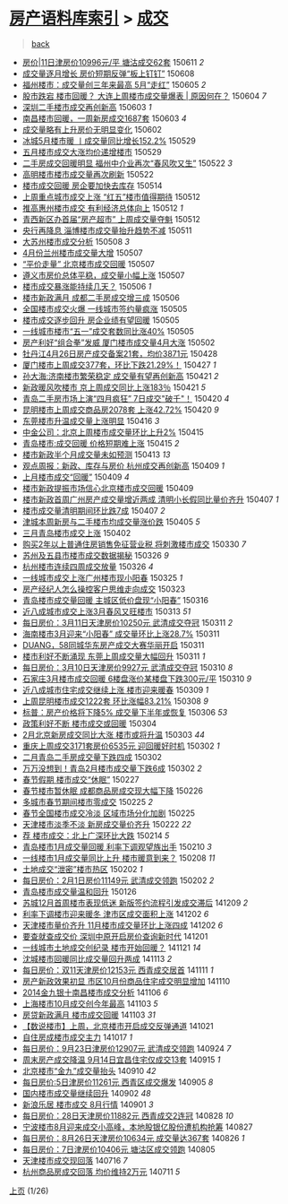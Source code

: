 [房产语料库索引](../../README.md)  > [成交](成交.md)
====
> [back](../README.md)

- [房价|11日津房价10996元/平 塘沽成交62套](http://jkwz.applinzi.com/ittc/547650611419108310.html#%E6%88%BF%E4%BB%B7%7C11%E6%97%A5%E6%B4%A5%E6%88%BF%E4%BB%B710996%E5%85%83%2F%E5%B9%B3+%E5%A1%98%E6%B2%BD%E6%88%90%E4%BA%A462%E5%A5%97) 150611 *2* 
- [成交量逐月增长 房价短期反弹“板上钉钉”](http://jkwz.applinzi.com/ittc/547650611418950852.html#%E6%88%90%E4%BA%A4%E9%87%8F%E9%80%90%E6%9C%88%E5%A2%9E%E9%95%BF+%E6%88%BF%E4%BB%B7%E7%9F%AD%E6%9C%9F%E5%8F%8D%E5%BC%B9%E2%80%9C%E6%9D%BF%E4%B8%8A%E9%92%89%E9%92%89%E2%80%9D) 150608  
- [福州楼市：成交量创三年来最高 5月“走红”](http://jkwz.applinzi.com/ittc/547650611420187572.html#%E7%A6%8F%E5%B7%9E%E6%A5%BC%E5%B8%82%EF%BC%9A%E6%88%90%E4%BA%A4%E9%87%8F%E5%88%9B%E4%B8%89%E5%B9%B4%E6%9D%A5%E6%9C%80%E9%AB%98+5%E6%9C%88%E2%80%9C%E8%B5%B0%E7%BA%A2%E2%80%9D) 150605 *2* 
- [股市跌宕 楼市回暖？ 大连上周楼市成交量爆表 | 原因何在？](http://jkwz.applinzi.com/ittc/547650611419034201.html#%E8%82%A1%E5%B8%82%E8%B7%8C%E5%AE%95+%E6%A5%BC%E5%B8%82%E5%9B%9E%E6%9A%96%EF%BC%9F+%E5%A4%A7%E8%BF%9E%E4%B8%8A%E5%91%A8%E6%A5%BC%E5%B8%82%E6%88%90%E4%BA%A4%E9%87%8F%E7%88%86%E8%A1%A8+%7C+%E5%8E%9F%E5%9B%A0%E4%BD%95%E5%9C%A8%EF%BC%9F) 150604 *7* 
- [深圳二手楼市成交再创新高](http://jkwz.applinzi.com/ittc/547650611418086680.html#%E6%B7%B1%E5%9C%B3%E4%BA%8C%E6%89%8B%E6%A5%BC%E5%B8%82%E6%88%90%E4%BA%A4%E5%86%8D%E5%88%9B%E6%96%B0%E9%AB%98) 150603 *1* 
- [南昌楼市回暖，一周新房成交1687套](http://jkwz.applinzi.com/ittc/547650611416032178.html#%E5%8D%97%E6%98%8C%E6%A5%BC%E5%B8%82%E5%9B%9E%E6%9A%96%EF%BC%8C%E4%B8%80%E5%91%A8%E6%96%B0%E6%88%BF%E6%88%90%E4%BA%A41687%E5%A5%97) 150603 *4* 
- [成交量略有上升房价无明显变化](http://jkwz.applinzi.com/ittc/547650611415873990.html#%E6%88%90%E4%BA%A4%E9%87%8F%E7%95%A5%E6%9C%89%E4%B8%8A%E5%8D%87%E6%88%BF%E4%BB%B7%E6%97%A0%E6%98%8E%E6%98%BE%E5%8F%98%E5%8C%96) 150602  
- [冰城5月楼市暖 丨成交量同比增长152.2%](http://jkwz.applinzi.com/ittc/547650611416463314.html#%E5%86%B0%E5%9F%8E5%E6%9C%88%E6%A5%BC%E5%B8%82%E6%9A%96+%E4%B8%A8%E6%88%90%E4%BA%A4%E9%87%8F%E5%90%8C%E6%AF%94%E5%A2%9E%E9%95%BF152.2%25) 150529  
- [五月楼市成交大涨均价递增楼市](http://jkwz.applinzi.com/ittc/547650611418561630.html#%E4%BA%94%E6%9C%88%E6%A5%BC%E5%B8%82%E6%88%90%E4%BA%A4%E5%A4%A7%E6%B6%A8%E5%9D%87%E4%BB%B7%E9%80%92%E5%A2%9E%E6%A5%BC%E5%B8%82) 150529  
- [二手房成交回暖明显 福州中介业再次“春风吹又生”](http://jkwz.applinzi.com/ittc/547650611411120366.html#%E4%BA%8C%E6%89%8B%E6%88%BF%E6%88%90%E4%BA%A4%E5%9B%9E%E6%9A%96%E6%98%8E%E6%98%BE+%E7%A6%8F%E5%B7%9E%E4%B8%AD%E4%BB%8B%E4%B8%9A%E5%86%8D%E6%AC%A1%E2%80%9C%E6%98%A5%E9%A3%8E%E5%90%B9%E5%8F%88%E7%94%9F%E2%80%9D) 150522 *3* 
- [高明楼市楼市成交量再次刷新](http://jkwz.applinzi.com/ittc/547650611414622108.html#%E9%AB%98%E6%98%8E%E6%A5%BC%E5%B8%82%E6%A5%BC%E5%B8%82%E6%88%90%E4%BA%A4%E9%87%8F%E5%86%8D%E6%AC%A1%E5%88%B7%E6%96%B0) 150522  
- [楼市成交回暖 房企要加快去库存](http://jkwz.applinzi.com/ittc/547650611405968601.html#%E6%A5%BC%E5%B8%82%E6%88%90%E4%BA%A4%E5%9B%9E%E6%9A%96+%E6%88%BF%E4%BC%81%E8%A6%81%E5%8A%A0%E5%BF%AB%E5%8E%BB%E5%BA%93%E5%AD%98) 150514  
- [上周重点城市成交上涨 “红五”楼市值得期待](http://jkwz.applinzi.com/ittc/547650611411641375.html#%E4%B8%8A%E5%91%A8%E9%87%8D%E7%82%B9%E5%9F%8E%E5%B8%82%E6%88%90%E4%BA%A4%E4%B8%8A%E6%B6%A8+%E2%80%9C%E7%BA%A2%E4%BA%94%E2%80%9D%E6%A5%BC%E5%B8%82%E5%80%BC%E5%BE%97%E6%9C%9F%E5%BE%85) 150512  
- [推高惠州楼市成交 有利经济总体向上](http://jkwz.applinzi.com/ittc/547650611412983421.html#%E6%8E%A8%E9%AB%98%E6%83%A0%E5%B7%9E%E6%A5%BC%E5%B8%82%E6%88%90%E4%BA%A4+%E6%9C%89%E5%88%A9%E7%BB%8F%E6%B5%8E%E6%80%BB%E4%BD%93%E5%90%91%E4%B8%8A) 150512 *1* 
- [青西新区办首届“房产超市” 上周成交量夺魁](http://jkwz.applinzi.com/ittc/547650611411626473.html#%E9%9D%92%E8%A5%BF%E6%96%B0%E5%8C%BA%E5%8A%9E%E9%A6%96%E5%B1%8A%E2%80%9C%E6%88%BF%E4%BA%A7%E8%B6%85%E5%B8%82%E2%80%9D+%E4%B8%8A%E5%91%A8%E6%88%90%E4%BA%A4%E9%87%8F%E5%A4%BA%E9%AD%81) 150512  
- [央行再降息 淄博楼市成交量抬升趋势不减](http://jkwz.applinzi.com/ittc/547650611413563959.html#%E5%A4%AE%E8%A1%8C%E5%86%8D%E9%99%8D%E6%81%AF+%E6%B7%84%E5%8D%9A%E6%A5%BC%E5%B8%82%E6%88%90%E4%BA%A4%E9%87%8F%E6%8A%AC%E5%8D%87%E8%B6%8B%E5%8A%BF%E4%B8%8D%E5%87%8F) 150511  
- [大苏州楼市成交分析](http://jkwz.applinzi.com/ittc/547650611413862965.html#%E5%A4%A7%E8%8B%8F%E5%B7%9E%E6%A5%BC%E5%B8%82%E6%88%90%E4%BA%A4%E5%88%86%E6%9E%90) 150508 *3* 
- [4月份兰州楼市成交量大增](http://jkwz.applinzi.com/ittc/547650611411164997.html#4%E6%9C%88%E4%BB%BD%E5%85%B0%E5%B7%9E%E6%A5%BC%E5%B8%82%E6%88%90%E4%BA%A4%E9%87%8F%E5%A4%A7%E5%A2%9E) 150507  
- [“平价走量” 北京楼市成交回暖](http://jkwz.applinzi.com/ittc/547650611410953950.html#%E2%80%9C%E5%B9%B3%E4%BB%B7%E8%B5%B0%E9%87%8F%E2%80%9D+%E5%8C%97%E4%BA%AC%E6%A5%BC%E5%B8%82%E6%88%90%E4%BA%A4%E5%9B%9E%E6%9A%96) 150507  
- [遵义市房价总体平稳，成交量小幅上涨](http://jkwz.applinzi.com/ittc/547650611405123801.html#%E9%81%B5%E4%B9%89%E5%B8%82%E6%88%BF%E4%BB%B7%E6%80%BB%E4%BD%93%E5%B9%B3%E7%A8%B3%EF%BC%8C%E6%88%90%E4%BA%A4%E9%87%8F%E5%B0%8F%E5%B9%85%E4%B8%8A%E6%B6%A8) 150507  
- [楼市成交暴涨能持续几天？](http://jkwz.applinzi.com/ittc/547650611409002849.html#%E6%A5%BC%E5%B8%82%E6%88%90%E4%BA%A4%E6%9A%B4%E6%B6%A8%E8%83%BD%E6%8C%81%E7%BB%AD%E5%87%A0%E5%A4%A9%EF%BC%9F) 150506 *1* 
- [楼市新政满月 成都二手房成交增三成](http://jkwz.applinzi.com/ittc/547650611410498610.html#%E6%A5%BC%E5%B8%82%E6%96%B0%E6%94%BF%E6%BB%A1%E6%9C%88+%E6%88%90%E9%83%BD%E4%BA%8C%E6%89%8B%E6%88%BF%E6%88%90%E4%BA%A4%E5%A2%9E%E4%B8%89%E6%88%90) 150506  
- [全国楼市成交火爆 一线城市签约量疯涨](http://jkwz.applinzi.com/ittc/547650611404575502.html#%E5%85%A8%E5%9B%BD%E6%A5%BC%E5%B8%82%E6%88%90%E4%BA%A4%E7%81%AB%E7%88%86+%E4%B8%80%E7%BA%BF%E5%9F%8E%E5%B8%82%E7%AD%BE%E7%BA%A6%E9%87%8F%E7%96%AF%E6%B6%A8) 150505  
- [楼市成交逐步回升 房企业绩有望回暖](http://jkwz.applinzi.com/ittc/547650611413032532.html#%E6%A5%BC%E5%B8%82%E6%88%90%E4%BA%A4%E9%80%90%E6%AD%A5%E5%9B%9E%E5%8D%87+%E6%88%BF%E4%BC%81%E4%B8%9A%E7%BB%A9%E6%9C%89%E6%9C%9B%E5%9B%9E%E6%9A%96) 150505  
- [一线城市楼市“五一”成交套数同比涨40%](http://jkwz.applinzi.com/ittc/547650611404039893.html#%E4%B8%80%E7%BA%BF%E5%9F%8E%E5%B8%82%E6%A5%BC%E5%B8%82%E2%80%9C%E4%BA%94%E4%B8%80%E2%80%9D%E6%88%90%E4%BA%A4%E5%A5%97%E6%95%B0%E5%90%8C%E6%AF%94%E6%B6%A840%25) 150505  
- [房产利好“组合拳”发威 厦门楼市成交量4月大涨](http://jkwz.applinzi.com/ittc/547650611410216398.html#%E6%88%BF%E4%BA%A7%E5%88%A9%E5%A5%BD%E2%80%9C%E7%BB%84%E5%90%88%E6%8B%B3%E2%80%9D%E5%8F%91%E5%A8%81+%E5%8E%A6%E9%97%A8%E6%A5%BC%E5%B8%82%E6%88%90%E4%BA%A4%E9%87%8F4%E6%9C%88%E5%A4%A7%E6%B6%A8) 150502  
- [牡丹江4月26日房产成交备案21套，均价3871元](http://jkwz.applinzi.com/ittc/547650611406876496.html#%E7%89%A1%E4%B8%B9%E6%B1%9F4%E6%9C%8826%E6%97%A5%E6%88%BF%E4%BA%A7%E6%88%90%E4%BA%A4%E5%A4%87%E6%A1%8821%E5%A5%97%EF%BC%8C%E5%9D%87%E4%BB%B73871%E5%85%83) 150428  
- [厦门楼市上周成交377套，环比下跌21.29%！](http://jkwz.applinzi.com/ittc/547650611408015904.html#%E5%8E%A6%E9%97%A8%E6%A5%BC%E5%B8%82%E4%B8%8A%E5%91%A8%E6%88%90%E4%BA%A4377%E5%A5%97%EF%BC%8C%E7%8E%AF%E6%AF%94%E4%B8%8B%E8%B7%8C21.29%25%EF%BC%81) 150427 *1* 
- [孙大海:济南楼市繁荣稳定 成交量有望再创新高](http://jkwz.applinzi.com/ittc/547650611404755456.html#%E5%AD%99%E5%A4%A7%E6%B5%B7%3A%E6%B5%8E%E5%8D%97%E6%A5%BC%E5%B8%82%E7%B9%81%E8%8D%A3%E7%A8%B3%E5%AE%9A+%E6%88%90%E4%BA%A4%E9%87%8F%E6%9C%89%E6%9C%9B%E5%86%8D%E5%88%9B%E6%96%B0%E9%AB%98) 150421 *2* 
- [新政暖风吹楼市 京上周成交同比上涨183％](http://jkwz.applinzi.com/ittc/547650611406577607.html#%E6%96%B0%E6%94%BF%E6%9A%96%E9%A3%8E%E5%90%B9%E6%A5%BC%E5%B8%82+%E4%BA%AC%E4%B8%8A%E5%91%A8%E6%88%90%E4%BA%A4%E5%90%8C%E6%AF%94%E4%B8%8A%E6%B6%A8183%EF%BC%85) 150421 *5* 
- [青岛二手房市场上演“四月疯狂” 7日成交&quot;破千&quot;！](http://jkwz.applinzi.com/ittc/547650611405452813.html#%E9%9D%92%E5%B2%9B%E4%BA%8C%E6%89%8B%E6%88%BF%E5%B8%82%E5%9C%BA%E4%B8%8A%E6%BC%94%E2%80%9C%E5%9B%9B%E6%9C%88%E7%96%AF%E7%8B%82%E2%80%9D+7%E6%97%A5%E6%88%90%E4%BA%A4%26quot%3B%E7%A0%B4%E5%8D%83%26quot%3B%EF%BC%81) 150420 *4* 
- [昆明楼市上周成交商品房2078套 上涨42.72%](http://jkwz.applinzi.com/ittc/547650611406765612.html#%E6%98%86%E6%98%8E%E6%A5%BC%E5%B8%82%E4%B8%8A%E5%91%A8%E6%88%90%E4%BA%A4%E5%95%86%E5%93%81%E6%88%BF2078%E5%A5%97+%E4%B8%8A%E6%B6%A842.72%25) 150420 *9* 
- [东莞楼市升温成交量上涨明显](http://jkwz.applinzi.com/ittc/547650611404414211.html#%E4%B8%9C%E8%8E%9E%E6%A5%BC%E5%B8%82%E5%8D%87%E6%B8%A9%E6%88%90%E4%BA%A4%E9%87%8F%E4%B8%8A%E6%B6%A8%E6%98%8E%E6%98%BE) 150416 *3* 
- [中金公司：北京上周楼市成交量环比上升2%](http://jkwz.applinzi.com/ittc/547650611400986564.html#%E4%B8%AD%E9%87%91%E5%85%AC%E5%8F%B8%EF%BC%9A%E5%8C%97%E4%BA%AC%E4%B8%8A%E5%91%A8%E6%A5%BC%E5%B8%82%E6%88%90%E4%BA%A4%E9%87%8F%E7%8E%AF%E6%AF%94%E4%B8%8A%E5%8D%872%25) 150415  
- [青岛楼市:成交回暖 价格短期难上涨](http://jkwz.applinzi.com/ittc/547650611399733683.html#%E9%9D%92%E5%B2%9B%E6%A5%BC%E5%B8%82%3A%E6%88%90%E4%BA%A4%E5%9B%9E%E6%9A%96+%E4%BB%B7%E6%A0%BC%E7%9F%AD%E6%9C%9F%E9%9A%BE%E4%B8%8A%E6%B6%A8) 150415 *2* 
- [楼市新政半个月成交量未如预测](http://jkwz.applinzi.com/ittc/547650611404133129.html#%E6%A5%BC%E5%B8%82%E6%96%B0%E6%94%BF%E5%8D%8A%E4%B8%AA%E6%9C%88%E6%88%90%E4%BA%A4%E9%87%8F%E6%9C%AA%E5%A6%82%E9%A2%84%E6%B5%8B) 150413 *13* 
- [观点周报：新政、库存与房价 杭州成交再创新高](http://jkwz.applinzi.com/ittc/547650611404167558.html#%E8%A7%82%E7%82%B9%E5%91%A8%E6%8A%A5%EF%BC%9A%E6%96%B0%E6%94%BF%E3%80%81%E5%BA%93%E5%AD%98%E4%B8%8E%E6%88%BF%E4%BB%B7+%E6%9D%AD%E5%B7%9E%E6%88%90%E4%BA%A4%E5%86%8D%E5%88%9B%E6%96%B0%E9%AB%98) 150409 *1* 
- [上月楼市成交“回暖”](http://jkwz.applinzi.com/ittc/547650611399222362.html#%E4%B8%8A%E6%9C%88%E6%A5%BC%E5%B8%82%E6%88%90%E4%BA%A4%E2%80%9C%E5%9B%9E%E6%9A%96%E2%80%9D) 150409 *4* 
- [楼市新政提振市场信心北京楼市成交回暖](http://jkwz.applinzi.com/ittc/547650611399221222.html#%E6%A5%BC%E5%B8%82%E6%96%B0%E6%94%BF%E6%8F%90%E6%8C%AF%E5%B8%82%E5%9C%BA%E4%BF%A1%E5%BF%83%E5%8C%97%E4%BA%AC%E6%A5%BC%E5%B8%82%E6%88%90%E4%BA%A4%E5%9B%9E%E6%9A%96) 150409  
- [楼市新政首周广州房产成交量增近两成 清明小长假同比量价齐升](http://jkwz.applinzi.com/ittc/547650611402327516.html#%E6%A5%BC%E5%B8%82%E6%96%B0%E6%94%BF%E9%A6%96%E5%91%A8%E5%B9%BF%E5%B7%9E%E6%88%BF%E4%BA%A7%E6%88%90%E4%BA%A4%E9%87%8F%E5%A2%9E%E8%BF%91%E4%B8%A4%E6%88%90+%E6%B8%85%E6%98%8E%E5%B0%8F%E9%95%BF%E5%81%87%E5%90%8C%E6%AF%94%E9%87%8F%E4%BB%B7%E9%BD%90%E5%8D%87) 150407 *1* 
- [楼市成交量清明期间环比跌7成](http://jkwz.applinzi.com/ittc/547650611404908037.html#%E6%A5%BC%E5%B8%82%E6%88%90%E4%BA%A4%E9%87%8F%E6%B8%85%E6%98%8E%E6%9C%9F%E9%97%B4%E7%8E%AF%E6%AF%94%E8%B7%8C7%E6%88%90) 150407 *2* 
- [津城本周新房与二手楼市均成交量涨价跌](http://jkwz.applinzi.com/ittc/547650611402723073.html#%E6%B4%A5%E5%9F%8E%E6%9C%AC%E5%91%A8%E6%96%B0%E6%88%BF%E4%B8%8E%E4%BA%8C%E6%89%8B%E6%A5%BC%E5%B8%82%E5%9D%87%E6%88%90%E4%BA%A4%E9%87%8F%E6%B6%A8%E4%BB%B7%E8%B7%8C) 150405 *5* 
- [三月青岛楼市成交上涨](http://jkwz.applinzi.com/ittc/547650611396920795.html#%E4%B8%89%E6%9C%88%E9%9D%92%E5%B2%9B%E6%A5%BC%E5%B8%82%E6%88%90%E4%BA%A4%E4%B8%8A%E6%B6%A8) 150402  
- [购买2年以上普通住房销售免征营业税 将刺激楼市成交](http://jkwz.applinzi.com/ittc/547650611400941841.html#%E8%B4%AD%E4%B9%B02%E5%B9%B4%E4%BB%A5%E4%B8%8A%E6%99%AE%E9%80%9A%E4%BD%8F%E6%88%BF%E9%94%80%E5%94%AE%E5%85%8D%E5%BE%81%E8%90%A5%E4%B8%9A%E7%A8%8E+%E5%B0%86%E5%88%BA%E6%BF%80%E6%A5%BC%E5%B8%82%E6%88%90%E4%BA%A4) 150330 *7* 
- [苏州及五县市楼市成交数据揭秘](http://jkwz.applinzi.com/ittc/547650611399319162.html#%E8%8B%8F%E5%B7%9E%E5%8F%8A%E4%BA%94%E5%8E%BF%E5%B8%82%E6%A5%BC%E5%B8%82%E6%88%90%E4%BA%A4%E6%95%B0%E6%8D%AE%E6%8F%AD%E7%A7%98) 150326 *9* 
- [杭州楼市连续四周成交放量](http://jkwz.applinzi.com/ittc/547650611400509053.html#%E6%9D%AD%E5%B7%9E%E6%A5%BC%E5%B8%82%E8%BF%9E%E7%BB%AD%E5%9B%9B%E5%91%A8%E6%88%90%E4%BA%A4%E6%94%BE%E9%87%8F) 150326 *4* 
- [一线城市成交上涨广州楼市现小阳春](http://jkwz.applinzi.com/ittc/547650611400053191.html#%E4%B8%80%E7%BA%BF%E5%9F%8E%E5%B8%82%E6%88%90%E4%BA%A4%E4%B8%8A%E6%B6%A8%E5%B9%BF%E5%B7%9E%E6%A5%BC%E5%B8%82%E7%8E%B0%E5%B0%8F%E9%98%B3%E6%98%A5) 150325 *1* 
- [房产经纪人怎么操控客户思维走向成交](http://jkwz.applinzi.com/ittc/547650611399551590.html#%E6%88%BF%E4%BA%A7%E7%BB%8F%E7%BA%AA%E4%BA%BA%E6%80%8E%E4%B9%88%E6%93%8D%E6%8E%A7%E5%AE%A2%E6%88%B7%E6%80%9D%E7%BB%B4%E8%B5%B0%E5%90%91%E6%88%90%E4%BA%A4) 150323  
- [青岛楼市成交量回暖 主城区低价盘现“小阳春”](http://jkwz.applinzi.com/ittc/547650611397025669.html#%E9%9D%92%E5%B2%9B%E6%A5%BC%E5%B8%82%E6%88%90%E4%BA%A4%E9%87%8F%E5%9B%9E%E6%9A%96+%E4%B8%BB%E5%9F%8E%E5%8C%BA%E4%BD%8E%E4%BB%B7%E7%9B%98%E7%8E%B0%E2%80%9C%E5%B0%8F%E9%98%B3%E6%98%A5%E2%80%9D) 150316  
- [近八成城市成交上涨3月春风又旺楼市](http://jkwz.applinzi.com/ittc/547650611392780046.html#%E8%BF%91%E5%85%AB%E6%88%90%E5%9F%8E%E5%B8%82%E6%88%90%E4%BA%A4%E4%B8%8A%E6%B6%A83%E6%9C%88%E6%98%A5%E9%A3%8E%E5%8F%88%E6%97%BA%E6%A5%BC%E5%B8%82) 150313 *51* 
- [每日房价：3月11日天津房价10250元 武清成交夺冠](http://jkwz.applinzi.com/ittc/547650611392862037.html#%E6%AF%8F%E6%97%A5%E6%88%BF%E4%BB%B7%EF%BC%9A3%E6%9C%8811%E6%97%A5%E5%A4%A9%E6%B4%A5%E6%88%BF%E4%BB%B710250%E5%85%83+%E6%AD%A6%E6%B8%85%E6%88%90%E4%BA%A4%E5%A4%BA%E5%86%A0) 150311 *2* 
- [海南楼市3月迎来“小阳春” 成交量环比上涨28.7%](http://jkwz.applinzi.com/ittc/547650611396917529.html#%E6%B5%B7%E5%8D%97%E6%A5%BC%E5%B8%823%E6%9C%88%E8%BF%8E%E6%9D%A5%E2%80%9C%E5%B0%8F%E9%98%B3%E6%98%A5%E2%80%9D+%E6%88%90%E4%BA%A4%E9%87%8F%E7%8E%AF%E6%AF%94%E4%B8%8A%E6%B6%A828.7%25) 150311  
- [DUANG，58同城华东房产成交大赛华丽开启](http://jkwz.applinzi.com/ittc/547650611398897052.html#DUANG%EF%BC%8C58%E5%90%8C%E5%9F%8E%E5%8D%8E%E4%B8%9C%E6%88%BF%E4%BA%A7%E6%88%90%E4%BA%A4%E5%A4%A7%E8%B5%9B%E5%8D%8E%E4%B8%BD%E5%BC%80%E5%90%AF) 150311  
- [楼市利好不断涌现 东莞上周成交量大幅回升](http://jkwz.applinzi.com/ittc/547650611395468928.html#%E6%A5%BC%E5%B8%82%E5%88%A9%E5%A5%BD%E4%B8%8D%E6%96%AD%E6%B6%8C%E7%8E%B0+%E4%B8%9C%E8%8E%9E%E4%B8%8A%E5%91%A8%E6%88%90%E4%BA%A4%E9%87%8F%E5%A4%A7%E5%B9%85%E5%9B%9E%E5%8D%87) 150311 *1* 
- [每日房价：3月10日天津房价9927元 武清成交夺冠](http://jkwz.applinzi.com/ittc/547650611396713377.html#%E6%AF%8F%E6%97%A5%E6%88%BF%E4%BB%B7%EF%BC%9A3%E6%9C%8810%E6%97%A5%E5%A4%A9%E6%B4%A5%E6%88%BF%E4%BB%B79927%E5%85%83+%E6%AD%A6%E6%B8%85%E6%88%90%E4%BA%A4%E5%A4%BA%E5%86%A0) 150310 *8* 
- [石家庄3月楼市成交回暖 6楼盘涨价某楼盘下跌300元/平](http://jkwz.applinzi.com/ittc/547650611394305754.html#%E7%9F%B3%E5%AE%B6%E5%BA%843%E6%9C%88%E6%A5%BC%E5%B8%82%E6%88%90%E4%BA%A4%E5%9B%9E%E6%9A%96+6%E6%A5%BC%E7%9B%98%E6%B6%A8%E4%BB%B7%E6%9F%90%E6%A5%BC%E7%9B%98%E4%B8%8B%E8%B7%8C300%E5%85%83%2F%E5%B9%B3) 150310 *9* 
- [近八成城市住宅成交继续上涨 楼市迎来暖春](http://jkwz.applinzi.com/ittc/547650611395242791.html#%E8%BF%91%E5%85%AB%E6%88%90%E5%9F%8E%E5%B8%82%E4%BD%8F%E5%AE%85%E6%88%90%E4%BA%A4%E7%BB%A7%E7%BB%AD%E4%B8%8A%E6%B6%A8+%E6%A5%BC%E5%B8%82%E8%BF%8E%E6%9D%A5%E6%9A%96%E6%98%A5) 150309 *1* 
- [上周昆明楼市成交1222套 环比涨幅83.21%](http://jkwz.applinzi.com/ittc/547650611397734698.html#%E4%B8%8A%E5%91%A8%E6%98%86%E6%98%8E%E6%A5%BC%E5%B8%82%E6%88%90%E4%BA%A41222%E5%A5%97+%E7%8E%AF%E6%AF%94%E6%B6%A8%E5%B9%8583.21%25) 150308 *9* 
- [标普：房产价格将下降5% 成交量下半年或恢复](http://jkwz.applinzi.com/ittc/547650611395291733.html#%E6%A0%87%E6%99%AE%EF%BC%9A%E6%88%BF%E4%BA%A7%E4%BB%B7%E6%A0%BC%E5%B0%86%E4%B8%8B%E9%99%8D5%25+%E6%88%90%E4%BA%A4%E9%87%8F%E4%B8%8B%E5%8D%8A%E5%B9%B4%E6%88%96%E6%81%A2%E5%A4%8D) 150306 *53* 
- [政策利好不断 楼市成交或回暖](http://jkwz.applinzi.com/ittc/547650611394866487.html#%E6%94%BF%E7%AD%96%E5%88%A9%E5%A5%BD%E4%B8%8D%E6%96%AD+%E6%A5%BC%E5%B8%82%E6%88%90%E4%BA%A4%E6%88%96%E5%9B%9E%E6%9A%96) 150304  
- [2月北京新房成交同比大涨 楼市或将升温](http://jkwz.applinzi.com/ittc/547650611393877375.html#2%E6%9C%88%E5%8C%97%E4%BA%AC%E6%96%B0%E6%88%BF%E6%88%90%E4%BA%A4%E5%90%8C%E6%AF%94%E5%A4%A7%E6%B6%A8+%E6%A5%BC%E5%B8%82%E6%88%96%E5%B0%86%E5%8D%87%E6%B8%A9) 150303 *44* 
- [重庆上周成交3171套房价6535元 迎回暖好时机](http://jkwz.applinzi.com/ittc/547650611394533639.html#%E9%87%8D%E5%BA%86%E4%B8%8A%E5%91%A8%E6%88%90%E4%BA%A43171%E5%A5%97%E6%88%BF%E4%BB%B76535%E5%85%83+%E8%BF%8E%E5%9B%9E%E6%9A%96%E5%A5%BD%E6%97%B6%E6%9C%BA) 150302 *1* 
- [二月青岛二手房成交量下跌四成](http://jkwz.applinzi.com/ittc/547650611395430004.html#%E4%BA%8C%E6%9C%88%E9%9D%92%E5%B2%9B%E4%BA%8C%E6%89%8B%E6%88%BF%E6%88%90%E4%BA%A4%E9%87%8F%E4%B8%8B%E8%B7%8C%E5%9B%9B%E6%88%90) 150302  
- [万万没想到！青岛2月楼市成交量下跌6成](http://jkwz.applinzi.com/ittc/547650611394723349.html#%E4%B8%87%E4%B8%87%E6%B2%A1%E6%83%B3%E5%88%B0%EF%BC%81%E9%9D%92%E5%B2%9B2%E6%9C%88%E6%A5%BC%E5%B8%82%E6%88%90%E4%BA%A4%E9%87%8F%E4%B8%8B%E8%B7%8C6%E6%88%90) 150302 *2* 
- [春节假期 楼市成交“休眠”](http://jkwz.applinzi.com/ittc/547650611396307997.html#%E6%98%A5%E8%8A%82%E5%81%87%E6%9C%9F+%E6%A5%BC%E5%B8%82%E6%88%90%E4%BA%A4%E2%80%9C%E4%BC%91%E7%9C%A0%E2%80%9D) 150227  
- [春节楼市暂休眠 成都商品房成交现大幅下降](http://jkwz.applinzi.com/ittc/547650611396049078.html#%E6%98%A5%E8%8A%82%E6%A5%BC%E5%B8%82%E6%9A%82%E4%BC%91%E7%9C%A0+%E6%88%90%E9%83%BD%E5%95%86%E5%93%81%E6%88%BF%E6%88%90%E4%BA%A4%E7%8E%B0%E5%A4%A7%E5%B9%85%E4%B8%8B%E9%99%8D) 150226  
- [多城市春节期间楼市零成交](http://jkwz.applinzi.com/ittc/547650611395798203.html#%E5%A4%9A%E5%9F%8E%E5%B8%82%E6%98%A5%E8%8A%82%E6%9C%9F%E9%97%B4%E6%A5%BC%E5%B8%82%E9%9B%B6%E6%88%90%E4%BA%A4) 150225 *2* 
- [春节全国楼市成交冷淡 区域市场分化加剧](http://jkwz.applinzi.com/ittc/547650611393718472.html#%E6%98%A5%E8%8A%82%E5%85%A8%E5%9B%BD%E6%A5%BC%E5%B8%82%E6%88%90%E4%BA%A4%E5%86%B7%E6%B7%A1+%E5%8C%BA%E5%9F%9F%E5%B8%82%E5%9C%BA%E5%88%86%E5%8C%96%E5%8A%A0%E5%89%A7) 150225  
- [天津楼市淡季不淡 新房成交量价齐升](http://jkwz.applinzi.com/ittc/547650611390907691.html#%E5%A4%A9%E6%B4%A5%E6%A5%BC%E5%B8%82%E6%B7%A1%E5%AD%A3%E4%B8%8D%E6%B7%A1+%E6%96%B0%E6%88%BF%E6%88%90%E4%BA%A4%E9%87%8F%E4%BB%B7%E9%BD%90%E5%8D%87) 150222 *22* 
- [荐 楼市成交：北上广深环比大跌](http://jkwz.applinzi.com/ittc/547650611391079504.html#%E8%8D%90+%E6%A5%BC%E5%B8%82%E6%88%90%E4%BA%A4%EF%BC%9A%E5%8C%97%E4%B8%8A%E5%B9%BF%E6%B7%B1%E7%8E%AF%E6%AF%94%E5%A4%A7%E8%B7%8C) 150214 *5* 
- [青岛楼市1月成交量回暖 利率下调观望族出手](http://jkwz.applinzi.com/ittc/547650611390781534.html#%E9%9D%92%E5%B2%9B%E6%A5%BC%E5%B8%821%E6%9C%88%E6%88%90%E4%BA%A4%E9%87%8F%E5%9B%9E%E6%9A%96+%E5%88%A9%E7%8E%87%E4%B8%8B%E8%B0%83%E8%A7%82%E6%9C%9B%E6%97%8F%E5%87%BA%E6%89%8B) 150210 *3* 
- [一线楼市1月成交量同比上升 楼市暖意到来？](http://jkwz.applinzi.com/ittc/547650611389336908.html#%E4%B8%80%E7%BA%BF%E6%A5%BC%E5%B8%821%E6%9C%88%E6%88%90%E4%BA%A4%E9%87%8F%E5%90%8C%E6%AF%94%E4%B8%8A%E5%8D%87+%E6%A5%BC%E5%B8%82%E6%9A%96%E6%84%8F%E5%88%B0%E6%9D%A5%EF%BC%9F) 150208 *11* 
- [土地成交“泄密”楼市热区](http://jkwz.applinzi.com/ittc/547650611389842909.html#%E5%9C%9F%E5%9C%B0%E6%88%90%E4%BA%A4%E2%80%9C%E6%B3%84%E5%AF%86%E2%80%9D%E6%A5%BC%E5%B8%82%E7%83%AD%E5%8C%BA) 150202 *1* 
- [每日房价：2月1日房价11149元 武清成交领跑](http://jkwz.applinzi.com/ittc/547650611388517615.html#%E6%AF%8F%E6%97%A5%E6%88%BF%E4%BB%B7%EF%BC%9A2%E6%9C%881%E6%97%A5%E6%88%BF%E4%BB%B711149%E5%85%83+%E6%AD%A6%E6%B8%85%E6%88%90%E4%BA%A4%E9%A2%86%E8%B7%91) 150202 *2* 
- [青岛楼市成交量温和回升](http://jkwz.applinzi.com/ittc/547650611385423833.html#%E9%9D%92%E5%B2%9B%E6%A5%BC%E5%B8%82%E6%88%90%E4%BA%A4%E9%87%8F%E6%B8%A9%E5%92%8C%E5%9B%9E%E5%8D%87) 150126  
- [苏城12月首周楼市表现低迷 新版签约流程引发成交滞后](http://jkwz.applinzi.com/ittc/547650611381537957.html#%E8%8B%8F%E5%9F%8E12%E6%9C%88%E9%A6%96%E5%91%A8%E6%A5%BC%E5%B8%82%E8%A1%A8%E7%8E%B0%E4%BD%8E%E8%BF%B7+%E6%96%B0%E7%89%88%E7%AD%BE%E7%BA%A6%E6%B5%81%E7%A8%8B%E5%BC%95%E5%8F%91%E6%88%90%E4%BA%A4%E6%BB%9E%E5%90%8E) 141209 *2* 
- [利率下调楼市迎来暖冬 津市区成交面积上涨](http://jkwz.applinzi.com/ittc/547650611381273305.html#%E5%88%A9%E7%8E%87%E4%B8%8B%E8%B0%83%E6%A5%BC%E5%B8%82%E8%BF%8E%E6%9D%A5%E6%9A%96%E5%86%AC+%E6%B4%A5%E5%B8%82%E5%8C%BA%E6%88%90%E4%BA%A4%E9%9D%A2%E7%A7%AF%E4%B8%8A%E6%B6%A8) 141202 *6* 
- [天津楼市量价齐升 11月楼市成交量环比上涨四成](http://jkwz.applinzi.com/ittc/547650611382227202.html#%E5%A4%A9%E6%B4%A5%E6%A5%BC%E5%B8%82%E9%87%8F%E4%BB%B7%E9%BD%90%E5%8D%87+11%E6%9C%88%E6%A5%BC%E5%B8%82%E6%88%90%E4%BA%A4%E9%87%8F%E7%8E%AF%E6%AF%94%E4%B8%8A%E6%B6%A8%E5%9B%9B%E6%88%90) 141202 *6* 
- [要查就查成交价 深圳中原开启房价查询新时代](http://jkwz.applinzi.com/ittc/547650611382685834.html#%E8%A6%81%E6%9F%A5%E5%B0%B1%E6%9F%A5%E6%88%90%E4%BA%A4%E4%BB%B7+%E6%B7%B1%E5%9C%B3%E4%B8%AD%E5%8E%9F%E5%BC%80%E5%90%AF%E6%88%BF%E4%BB%B7%E6%9F%A5%E8%AF%A2%E6%96%B0%E6%97%B6%E4%BB%A3) 141201  
- [一线城市土地成交创纪录 楼市开始回暖？](http://jkwz.applinzi.com/ittc/547650611380883582.html#%E4%B8%80%E7%BA%BF%E5%9F%8E%E5%B8%82%E5%9C%9F%E5%9C%B0%E6%88%90%E4%BA%A4%E5%88%9B%E7%BA%AA%E5%BD%95+%E6%A5%BC%E5%B8%82%E5%BC%80%E5%A7%8B%E5%9B%9E%E6%9A%96%EF%BC%9F) 141121 *14* 
- [沈城楼市回暖同比成交量回升两成](http://jkwz.applinzi.com/ittc/547650611379694992.html#%E6%B2%88%E5%9F%8E%E6%A5%BC%E5%B8%82%E5%9B%9E%E6%9A%96%E5%90%8C%E6%AF%94%E6%88%90%E4%BA%A4%E9%87%8F%E5%9B%9E%E5%8D%87%E4%B8%A4%E6%88%90) 141113 *2* 
- [每日房价：双11天津房价12153元 西青成交居首](http://jkwz.applinzi.com/ittc/547650611379028594.html#%E6%AF%8F%E6%97%A5%E6%88%BF%E4%BB%B7%EF%BC%9A%E5%8F%8C11%E5%A4%A9%E6%B4%A5%E6%88%BF%E4%BB%B712153%E5%85%83+%E8%A5%BF%E9%9D%92%E6%88%90%E4%BA%A4%E5%B1%85%E9%A6%96) 141111 *1* 
- [房产新政效果初显 市区10月份商品住宅成交明显增加](http://jkwz.applinzi.com/ittc/547650611378360935.html#%E6%88%BF%E4%BA%A7%E6%96%B0%E6%94%BF%E6%95%88%E6%9E%9C%E5%88%9D%E6%98%BE+%E5%B8%82%E5%8C%BA10%E6%9C%88%E4%BB%BD%E5%95%86%E5%93%81%E4%BD%8F%E5%AE%85%E6%88%90%E4%BA%A4%E6%98%8E%E6%98%BE%E5%A2%9E%E5%8A%A0) 141110  
- [2014金九银十南昌楼市成交分析](http://jkwz.applinzi.com/ittc/547650611380219869.html#2014%E9%87%91%E4%B9%9D%E9%93%B6%E5%8D%81%E5%8D%97%E6%98%8C%E6%A5%BC%E5%B8%82%E6%88%90%E4%BA%A4%E5%88%86%E6%9E%90) 141106 *6* 
- [上海楼市10月成交创今年最高](http://jkwz.applinzi.com/ittc/547650611379277362.html#%E4%B8%8A%E6%B5%B7%E6%A5%BC%E5%B8%8210%E6%9C%88%E6%88%90%E4%BA%A4%E5%88%9B%E4%BB%8A%E5%B9%B4%E6%9C%80%E9%AB%98) 141103 *5* 
- [房贷新政满月 楼市成交回暖](http://jkwz.applinzi.com/ittc/547650611378544647.html#%E6%88%BF%E8%B4%B7%E6%96%B0%E6%94%BF%E6%BB%A1%E6%9C%88+%E6%A5%BC%E5%B8%82%E6%88%90%E4%BA%A4%E5%9B%9E%E6%9A%96) 141103 *31* 
- [【数说楼市】上周，北京楼市开启成交反弹通道](http://jkwz.applinzi.com/ittc/547650611379104489.html#%E3%80%90%E6%95%B0%E8%AF%B4%E6%A5%BC%E5%B8%82%E3%80%91%E4%B8%8A%E5%91%A8%EF%BC%8C%E5%8C%97%E4%BA%AC%E6%A5%BC%E5%B8%82%E5%BC%80%E5%90%AF%E6%88%90%E4%BA%A4%E5%8F%8D%E5%BC%B9%E9%80%9A%E9%81%93) 141021  
- [自住房成楼市成交主力](http://jkwz.applinzi.com/ittc/547650611375898210.html#%E8%87%AA%E4%BD%8F%E6%88%BF%E6%88%90%E6%A5%BC%E5%B8%82%E6%88%90%E4%BA%A4%E4%B8%BB%E5%8A%9B) 141017 *1* 
- [每日房价：9月23日津房价12907元 武清成交领跑](http://jkwz.applinzi.com/ittc/547650611374437446.html#%E6%AF%8F%E6%97%A5%E6%88%BF%E4%BB%B7%EF%BC%9A9%E6%9C%8823%E6%97%A5%E6%B4%A5%E6%88%BF%E4%BB%B712907%E5%85%83+%E6%AD%A6%E6%B8%85%E6%88%90%E4%BA%A4%E9%A2%86%E8%B7%91) 140924 *7* 
- [周末房产成交降温 9月14日宜昌住宅仅成交13套](http://jkwz.applinzi.com/ittc/547650611373367516.html#%E5%91%A8%E6%9C%AB%E6%88%BF%E4%BA%A7%E6%88%90%E4%BA%A4%E9%99%8D%E6%B8%A9+9%E6%9C%8814%E6%97%A5%E5%AE%9C%E6%98%8C%E4%BD%8F%E5%AE%85%E4%BB%85%E6%88%90%E4%BA%A413%E5%A5%97) 140915 *1* 
- [北京楼市“金九”成交量抬头](http://jkwz.applinzi.com/ittc/547650611373424161.html#%E5%8C%97%E4%BA%AC%E6%A5%BC%E5%B8%82%E2%80%9C%E9%87%91%E4%B9%9D%E2%80%9D%E6%88%90%E4%BA%A4%E9%87%8F%E6%8A%AC%E5%A4%B4) 140910 *42* 
- [每日房价:5日津房价11261元 西青区成交爆发](http://jkwz.applinzi.com/ittc/547650611372512626.html#%E6%AF%8F%E6%97%A5%E6%88%BF%E4%BB%B7%3A5%E6%97%A5%E6%B4%A5%E6%88%BF%E4%BB%B711261%E5%85%83+%E8%A5%BF%E9%9D%92%E5%8C%BA%E6%88%90%E4%BA%A4%E7%88%86%E5%8F%91) 140905 *8* 
- [国内楼市成交量继续回升](http://jkwz.applinzi.com/ittc/547650611372717398.html#%E5%9B%BD%E5%86%85%E6%A5%BC%E5%B8%82%E6%88%90%E4%BA%A4%E9%87%8F%E7%BB%A7%E7%BB%AD%E5%9B%9E%E5%8D%87) 140902 *48* 
- [新浪乐居 楼市成交 8月行情](http://jkwz.applinzi.com/ittc/547650611375240568.html#%E6%96%B0%E6%B5%AA%E4%B9%90%E5%B1%85+%E6%A5%BC%E5%B8%82%E6%88%90%E4%BA%A4+8%E6%9C%88%E8%A1%8C%E6%83%85) 140901 *3* 
- [每日房价：28日天津房价11882元 西青成交2连冠](http://jkwz.applinzi.com/ittc/547650611373591945.html#%E6%AF%8F%E6%97%A5%E6%88%BF%E4%BB%B7%EF%BC%9A28%E6%97%A5%E5%A4%A9%E6%B4%A5%E6%88%BF%E4%BB%B711882%E5%85%83+%E8%A5%BF%E9%9D%92%E6%88%90%E4%BA%A42%E8%BF%9E%E5%86%A0) 140828 *10* 
- [宁波楼市8月迎来成交小高峰，本地股银亿股份遭机构抢筹](http://jkwz.applinzi.com/ittc/547650611370554959.html#%E5%AE%81%E6%B3%A2%E6%A5%BC%E5%B8%828%E6%9C%88%E8%BF%8E%E6%9D%A5%E6%88%90%E4%BA%A4%E5%B0%8F%E9%AB%98%E5%B3%B0%EF%BC%8C%E6%9C%AC%E5%9C%B0%E8%82%A1%E9%93%B6%E4%BA%BF%E8%82%A1%E4%BB%BD%E9%81%AD%E6%9C%BA%E6%9E%84%E6%8A%A2%E7%AD%B9) 140827  
- [每日房价：8月26日天津房价10634元 成交量达367套](http://jkwz.applinzi.com/ittc/547650611374258415.html#%E6%AF%8F%E6%97%A5%E6%88%BF%E4%BB%B7%EF%BC%9A8%E6%9C%8826%E6%97%A5%E5%A4%A9%E6%B4%A5%E6%88%BF%E4%BB%B710634%E5%85%83+%E6%88%90%E4%BA%A4%E9%87%8F%E8%BE%BE367%E5%A5%97) 140826 *1* 
- [每日房价：7日津房价10406元 塘沽区成交领跑](http://jkwz.applinzi.com/ittc/547650611370365839.html#%E6%AF%8F%E6%97%A5%E6%88%BF%E4%BB%B7%EF%BC%9A7%E6%97%A5%E6%B4%A5%E6%88%BF%E4%BB%B710406%E5%85%83+%E5%A1%98%E6%B2%BD%E5%8C%BA%E6%88%90%E4%BA%A4%E9%A2%86%E8%B7%91) 140805  
- [天津楼市成交现回落](http://jkwz.applinzi.com/ittc/547650611369393692.html#%E5%A4%A9%E6%B4%A5%E6%A5%BC%E5%B8%82%E6%88%90%E4%BA%A4%E7%8E%B0%E5%9B%9E%E8%90%BD) 140716 *7* 
- [杭州商品房成交回落 均价维持2万元](http://jkwz.applinzi.com/ittc/547650611369653529.html#%E6%9D%AD%E5%B7%9E%E5%95%86%E5%93%81%E6%88%BF%E6%88%90%E4%BA%A4%E5%9B%9E%E8%90%BD+%E5%9D%87%E4%BB%B7%E7%BB%B4%E6%8C%812%E4%B8%87%E5%85%83) 140711 *5* 


 [上页](成交2.md)           (1/26)